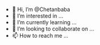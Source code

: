 - 👋 Hi, I’m @Chetanbaba
- 👀 I’m interested in ...
- 🌱 I’m currently learning ...
- 💞️ I’m looking to collaborate on ...
- 📫 How to reach me ...

<!---
Chetanbaba/Chetanbaba is a ✨ special ✨ repository because its `README.md` (this file) appears on your GitHub profile.
You can click the Preview link to take a look at your changes.
--->
